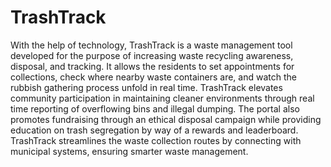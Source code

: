 # TrashTrack

With the help of technology, TrashTrack is a waste management tool developed for the purpose of increasing waste recycling awareness, disposal, and tracking. It allows the residents to set appointments for collections, check where nearby waste containers are, and watch the rubbish gathering process unfold in real time. TrashTrack elevates community participation in maintaining cleaner environments through real time reporting of overflowing bins and illegal dumping. The portal also promotes fundraising through an ethical disposal campaign while providing education on trash segregation by way of a rewards and leaderboard. TrashTrack streamlines the waste collection routes by connecting with municipal systems, ensuring smarter waste management.
